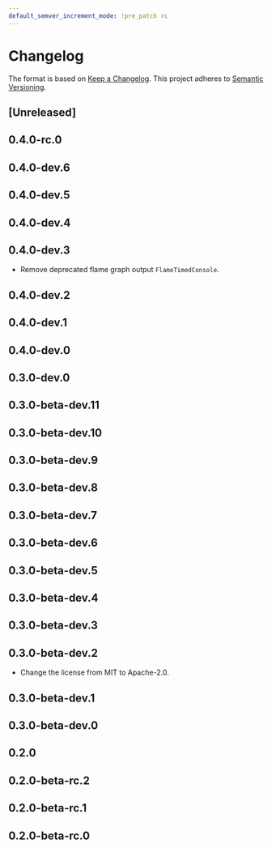 ```yaml
---
default_semver_increment_mode: !pre_patch rc
---
```

# Changelog

The format is based on [Keep a Changelog](https://keepachangelog.com/en/1.0.0/). This project adheres to [Semantic Versioning](https://semver.org/spec/v2.0.0.html).

## \[Unreleased\]

## 0.4.0-rc.0

## 0.4.0-dev.6

## 0.4.0-dev.5

## 0.4.0-dev.4

## 0.4.0-dev.3

- Remove deprecated flame graph output `FlameTimedConsole`.

## 0.4.0-dev.2

## 0.4.0-dev.1

## 0.4.0-dev.0

## 0.3.0-dev.0

## 0.3.0-beta-dev.11

## 0.3.0-beta-dev.10

## 0.3.0-beta-dev.9

## 0.3.0-beta-dev.8

## 0.3.0-beta-dev.7

## 0.3.0-beta-dev.6

## 0.3.0-beta-dev.5

## 0.3.0-beta-dev.4

## 0.3.0-beta-dev.3

## 0.3.0-beta-dev.2

- Change the license from MIT to Apache-2.0.

## 0.3.0-beta-dev.1

## 0.3.0-beta-dev.0

## 0.2.0

## 0.2.0-beta-rc.2

## 0.2.0-beta-rc.1

## 0.2.0-beta-rc.0
